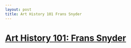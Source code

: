 ```yaml
---
layout: post
title: Art History 101 Frans Snyder
---
```


 
 <body>
      <h1>
    <a href="https://zoharks.beehiiv.com/p/frans-snyders">
         Art History 101: Frans Snyder
     </h1>
    </a>
     </body>
  </html>
  
       
